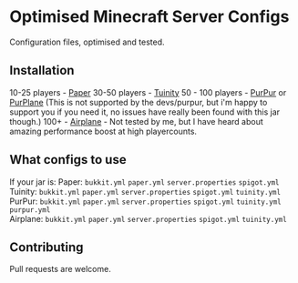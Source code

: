 # Optimised Minecraft Server Configs

Configuration files, optimised and tested. 

## Installation

10-25 players - [Paper](https://papermc.io/)
30-50 players - [Tuinity](https://ci.codemc.io/job/Spottedleaf/job/Tuinity/)
50 - 100 players - [PurPur](https://purpur.pl3x.net/downloads/) or [PurPlane](https://github.com/notOM3GA/Purplane) (This is not supported by the devs/purpur, but i'm happy to support you if you need it, no issues have really been found with this jar though.)
100+ - [Airplane](https://airplane.gg/) - Not tested by me, but I have heard about amazing performance boost at high playercounts.

## What configs to use
If your jar is:
Paper: `bukkit.yml` `paper.yml` `server.properties` `spigot.yml` <br />
Tuinity: `bukkit.yml` `paper.yml` `server.properties` `spigot.yml` `tuinity.yml` <br />
PurPur: `bukkit.yml` `paper.yml` `server.properties` `spigot.yml` `tuinity.yml` `purpur.yml` <br />
Airplane: `bukkit.yml` `paper.yml` `server.properties` `spigot.yml` `tuinity.yml`


## Contributing
Pull requests are welcome. 
